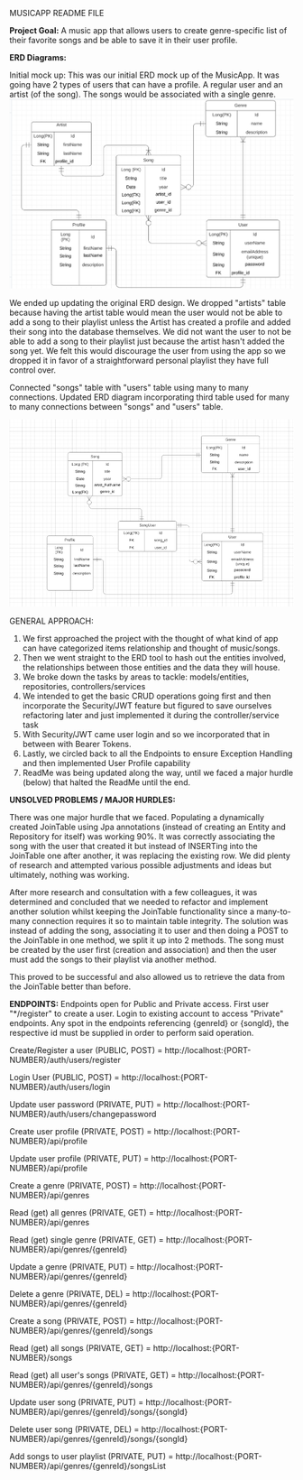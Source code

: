 MUSICAPP README FILE

**Project Goal:** A music app that allows users to create genre-specific list of their favorite songs and be able to save it in their user profile.

**ERD Diagrams:**

Initial mock up:
This was our initial ERD mock up of the MusicApp. It was going have 2 types of users that can have a profile. A regular user and an artist (of the song). The songs would be associated with a single genre. 
![initial_mockup.png](initial_mockup.png)

We ended up updating the original ERD design. We dropped "artists" table because having the artist table would mean the user would not be able to add a song to their playlist unless the Artist has created a profile and added their song into the database themselves. We did not want the user to not be able to add a song to their playlist just because the artist hasn't added the song yet. We felt this would discourage the user from using the app so we dropped it in favor of a straightforward personal playlist they have full control over.

Connected "songs" table with "users" table using many to many connections.
Updated ERD diagram incorporating third table used for many to many connections between "songs" and "users" table.


![img.png](img.png)

GENERAL APPROACH: 
1. We first approached the project with the thought of what kind of app can have categorized items relationship and thought of music/songs.
2. Then we went straight to the ERD tool to hash out the entities involved, the relationships between those entities and the data they will house.
3. We broke down the tasks by areas to tackle: models/entities, repositories, controllers/services
4. We intended to get the basic CRUD operations going first and then incorporate the Security/JWT feature but figured to save ourselves refactoring later and just implemented it during the controller/service task
5. With Security/JWT came user login and so we incorporated that in between with Bearer Tokens.
6. Lastly, we circled back to all the Endpoints to ensure Exception Handling and then implemented User Profile capability 
7. ReadMe was being updated along the way, until we faced a major hurdle (below) that halted the ReadMe until the end.

**UNSOLVED PROBLEMS / MAJOR HURDLES:**

There was one major hurdle that we faced. Populating a dynamically created JoinTable using Jpa annotations (instead of creating an Entity and Repository for itself) was working 90%. It was correctly associating the song with the user that created it but instead of INSERTing into the JoinTable one after another, it was replacing the existing row. We did plenty of research and attempted various possible adjustments and ideas but ultimately, nothing was working.

After more research and consultation with a few colleagues, it was determined and concluded that we needed to refactor and implement another solution whilst keeping the JoinTable functionality since a many-to-many connection requires it so to maintain table integrity.
The solution was instead of adding the song, associating it to user and then doing a POST to the JoinTable in one method, we split it up into 2 methods.
The song must be created by the user first (creation and association) and then the user must add the songs to their playlist via another method.

This proved to be successful and also allowed us to retrieve the data from the JoinTable better than before.

**ENDPOINTS:** Endpoints open for Public and Private access. First user "*/register" to create a user. Login to existing account to access
"Private" endpoints. Any spot in the endpoints referencing {genreId} or {songId}, the respective id must be supplied in order to perform said operation.

Create/Register a user (PUBLIC, POST) = http://localhost:{PORT-NUMBER}/auth/users/register

Login User (PUBLIC, POST) = http://localhost:{PORT-NUMBER}/auth/users/login

Update user password (PRIVATE, PUT) = http://localhost:{PORT-NUMBER}/auth/users/changepassword

Create user profile (PRIVATE, POST) = http://localhost:{PORT-NUMBER}/api/profile

Update user profile (PRIVATE, PUT) = http://localhost:{PORT-NUMBER}/api/profile

Create a genre (PRIVATE, POST) = http://localhost:{PORT-NUMBER}/api/genres

Read (get) all genres (PRIVATE, GET) = http://localhost:{PORT-NUMBER}/api/genres

Read (get) single genre (PRIVATE, GET) = http://localhost:{PORT-NUMBER}/api/genres/{genreId}

Update a genre (PRIVATE, PUT) = http://localhost:{PORT-NUMBER}/api/genres/{genreId}

Delete a genre (PRIVATE, DEL) = http://localhost:{PORT-NUMBER}/api/genres/{genreId}

Create a song (PRIVATE, POST) = http://localhost:{PORT-NUMBER}/api/genres/{genreId}/songs

Read (get) all songs (PRIVATE, GET) = http://localhost:{PORT-NUMBER}/songs

Read (get) all user's songs (PRIVATE, GET) = http://localhost:{PORT-NUMBER}/api/genres/{genreId}/songs

Update user song (PRIVATE, PUT) = http://localhost:{PORT-NUMBER}/api/genres/{genreId}/songs/{songId}

Delete user song (PRIVATE, DEL) = http://localhost:{PORT-NUMBER}/api/genres/{genreId}/songs/{songId}

Add songs to user playlist (PRIVATE, PUT) = http://localhost:{PORT-NUMBER}/api/genres/{genreId}/songsList
